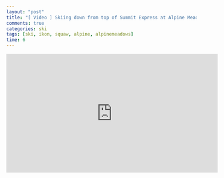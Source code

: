 ```yaml
---
layout: "post"
title: "[ Video ] Skiing down from top of Summit Express at Alpine Meadows, Squaw Valley"
comments: true
categories: ski
tags: [ski, ikon, squaw, alpine, alpinemeadows]
time: 6
---
```


<iframe width="560" height="315" src="https://www.youtube-nocookie.com/embed/mKVDugGj3KU" frameborder="0" allow="accelerometer; autoplay; encrypted-media; gyroscope; picture-in-picture" allowfullscreen></iframe>

